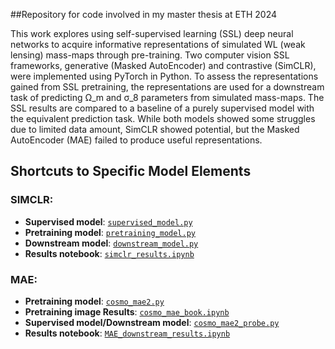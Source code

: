 ##Repository for code involved in my master thesis at ETH 2024

This work explores using self-supervised learning (SSL) deep neural networks to acquire
informative representations of simulated WL (weak lensing) mass-maps through pre-training.
Two computer vision SSL frameworks, generative (Masked AutoEncoder) and contrastive
(SimCLR), were implemented using PyTorch in Python. To assess the representations gained
from SSL pretraining, the representations are used for a downstream task of predicting Ω_m
and σ_8 parameters from simulated mass-maps. The SSL results are compared to a baseline of
a purely supervised model with the equivalent prediction task. While both models showed some
struggles due to limited data amount, SimCLR showed potential, but the Masked AutoEncoder
(MAE) failed to produce useful representations.

## Shortcuts to Specific Model Elements

### SIMCLR:
- **Supervised model**: [`supervised_model.py`](Full_simclr/supervised_model.py)
- **Pretraining model**: [`pretraining_model.py`](Full_simclr/pretraining_model.py)
- **Downstream model**: [`downstream_model.py`](Full_simclr/downstream_model.py)
- **Results notebook**: [`simclr_results.ipynb`](Full_simclr/simclr_results.ipynb)

### MAE:
- **Pretraining model**: [`cosmo_mae2.py`](MAE/cosmo_mae2.py)
- **Pretraining image Results**: [`cosmo_mae_book.ipynb`](MAE/cosmo_mae_book.ipynb)
- **Supervised model/Downstream model**: [`cosmo_mae2_probe.py`](MAE/cosmo_mae2_probe.py) 
- **Results notebook**: [`MAE_downstream_results.ipynb`](MAE/MAE_downstream_results.ipynb)
  
